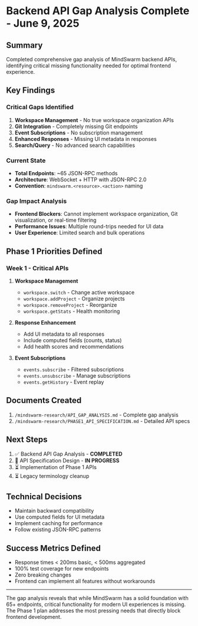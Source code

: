 # Backend API Gap Analysis Complete - June 9, 2025

## Summary
Completed comprehensive gap analysis of MindSwarm backend APIs, identifying critical missing functionality needed for optimal frontend experience.

## Key Findings

### Critical Gaps Identified
1. **Workspace Management** - No true workspace organization APIs
2. **Git Integration** - Completely missing Git endpoints
3. **Event Subscriptions** - No subscription management
4. **Enhanced Responses** - Missing UI metadata in responses
5. **Search/Query** - No advanced search capabilities

### Current State
- **Total Endpoints**: ~65 JSON-RPC methods
- **Architecture**: WebSocket + HTTP with JSON-RPC 2.0
- **Convention**: `mindswarm.<resource>.<action>` naming

### Gap Impact Analysis
- **Frontend Blockers**: Cannot implement workspace organization, Git visualization, or real-time filtering
- **Performance Issues**: Multiple round-trips needed for UI data
- **User Experience**: Limited search and bulk operations

## Phase 1 Priorities Defined

### Week 1 - Critical APIs
1. **Workspace Management**
   - `workspace.switch` - Change active workspace
   - `workspace.addProject` - Organize projects
   - `workspace.removeProject` - Reorganize
   - `workspace.getStats` - Health monitoring

2. **Response Enhancement**
   - Add UI metadata to all responses
   - Include computed fields (counts, status)
   - Add health scores and recommendations

3. **Event Subscriptions**
   - `events.subscribe` - Filtered subscriptions
   - `events.unsubscribe` - Manage subscriptions
   - `events.getHistory` - Event replay

## Documents Created
1. `/mindswarm-research/API_GAP_ANALYSIS.md` - Complete gap analysis
2. `/mindswarm-research/PHASE1_API_SPECIFICATION.md` - Detailed API specs

## Next Steps
1. ✅ Backend API Gap Analysis - **COMPLETED**
2. 🔄 API Specification Design - **IN PROGRESS** 
3. ⏳ Implementation of Phase 1 APIs
4. ⏳ Legacy terminology cleanup

## Technical Decisions
- Maintain backward compatibility
- Use computed fields for UI metadata
- Implement caching for performance
- Follow existing JSON-RPC patterns

## Success Metrics Defined
- Response times < 200ms basic, < 500ms aggregated
- 100% test coverage for new endpoints
- Zero breaking changes
- Frontend can implement all features without workarounds

---

The gap analysis reveals that while MindSwarm has a solid foundation with 65+ endpoints, critical functionality for modern UI experiences is missing. The Phase 1 plan addresses the most pressing needs that directly block frontend development.